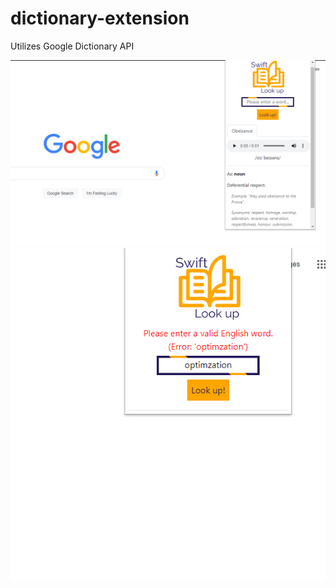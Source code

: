 # dictionary-extension

Utilizes Google Dictionary API

![](images/swift-lookup-demo1.PNG)
![](images/swift-lookup-demo2.PNG)
